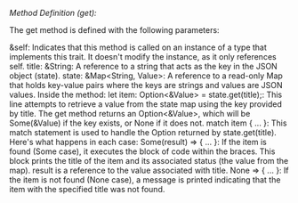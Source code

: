 *Method Definition (get):*

The get method is defined with the following parameters:

&self: Indicates that this method is called on an instance of a type that implements this trait. It doesn't modify the instance, as it only references self.
title: &String: A reference to a string that acts as the key in the JSON object (state).
state: &Map<String, Value>: A reference to a read-only Map that holds key-value pairs where the keys are strings and values are JSON values.
Inside the method:
let item: Option<&Value> = state.get(title);: This line attempts to retrieve a value from the state map using the key provided by title. The get method returns an Option<&Value>, which will be Some(&Value) if the key exists, or None if it does not.
match item { ... }: This match statement is used to handle the Option returned by state.get(title). Here's what happens in each case:
Some(result) => { ... }: If the item is found (Some case), it executes the block of code within the braces. This block prints the title of the item and its associated status (the value from the map). result is a reference to the value associated with title.
None => { ... }: If the item is not found (None case), a message is printed indicating that the item with the specified title was not found.